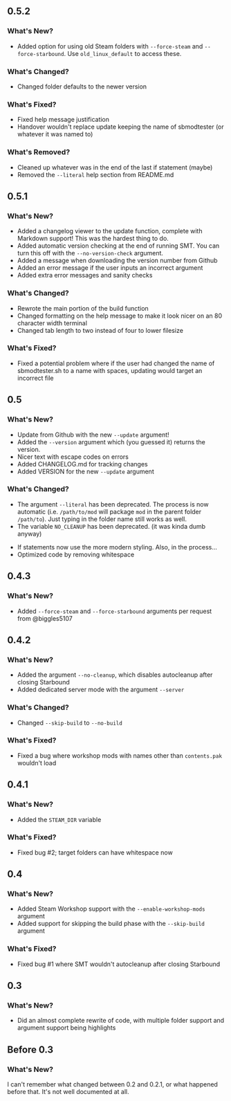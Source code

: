 ## 0.5.2
### What's New?
+ Added option for using old Steam folders with `--force-steam` and `--force-starbound`. Use `old_linux_default` to access these.
### What's Changed?
* Changed folder defaults to the newer version
### What's Fixed?
* Fixed help message justification
* Handover wouldn't replace update keeping the name of sbmodtester (or whatever it was named to)
### What's Removed?
- Cleaned up whatever was in the end of the last if statement (maybe)
- Removed the `--literal` help section from README.md
## 0.5.1
### What's New?
+ Added a changelog viewer to the update function, complete with Markdown support! This was the hardest thing to do.
+ Added automatic version checking at the end of running SMT. You can turn this off with the `--no-version-check` argument.
+ Added a message when downloading the version number from Github
+ Added an error message if the user inputs an incorrect argument
+ Added extra error messages and sanity checks

### What's Changed?
* Rewrote the main portion of the build function
* Changed formatting on the help message to make it look nicer on an 80 character width terminal
* Changed tab length to two instead of four to lower filesize

### What's Fixed?
* Fixed a potential problem where if the user had changed the name of sbmodtester.sh to a name with spaces, updating would target an incorrect file

## 0.5
### What's New?
+ Update from Github with the new `--update` argument!
+ Added the `--version` argument which (you guessed it) returns the version.
+ Nicer text with escape codes on errors
+ Added CHANGELOG.md for tracking changes
+ Added VERSION for the new `--update` argument

### What's Changed?
- The argument `--literal` has been deprecated. The process is now automatic (i.e. `/path/to/mod` will package `mod` in the parent folder `/path/to`). Just typing in the folder name still works as well.
- The variable `NO_CLEANUP` has been deprecated. (it was kinda dumb anyway)
* If statements now use the more modern styling. Also, in the process...
* Optimized code by removing whitespace

## 0.4.3
### What's New?
+ Added `--force-steam` and `--force-starbound` arguments per request from @biggles5107

## 0.4.2
### What's New?
+ Added the argument `--no-cleanup`, which disables autocleanup after closing Starbound
+ Added dedicated server mode with the argument `--server`

### What's Changed?
* Changed `--skip-build` to `--no-build`

### What's Fixed?
* Fixed a bug where workshop mods with names other than `contents.pak` wouldn't load

## 0.4.1
### What's New?
+ Added the `STEAM_DIR` variable

### What's Fixed?
* Fixed bug #2; target folders can have whitespace now

## 0.4
### What's New?
+ Added Steam Workshop support with the `--enable-workshop-mods` argument
+ Added support for skipping the build phase with the `--skip-build` argument

### What's Fixed?
* Fixed bug #1 where SMT wouldn't autocleanup after closing Starbound

## 0.3
### What's New?
+ Did an almost complete rewrite of code, with multiple folder support and argument support being highlights

## Before 0.3
### What's New?
I can't remember what changed between 0.2 and 0.2.1, or what happened before that. It's not well documented at all.
